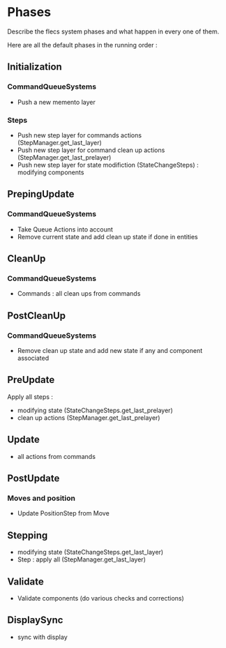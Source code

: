 # Phases

Describe the flecs system phases and what happen in every one of them.

Here are all the default phases in the running order :

## Initialization

### CommandQueueSystems

- Push a new memento layer

### Steps

- Push new step layer for commands actions (StepManager.get_last_layer)
- Push new step layer for command clean up actions (StepManager.get_last_prelayer)
- Push new step layer for state modifiction (StateChangeSteps) : modifying components

## PrepingUpdate

### CommandQueueSystems

- Take Queue Actions into account
- Remove current state and add clean up state if done  in entities

## CleanUp

### CommandQueueSystems

- Commands : all clean ups from commands

## PostCleanUp

### CommandQueueSystems

- Remove clean up state and add new state if any and component associated

## PreUpdate

Apply all steps :
- modifying state (StateChangeSteps.get_last_prelayer)
- clean up actions (StepManager.get_last_prelayer)

## Update

- all actions from commands

## PostUpdate

### Moves and position

- Update PositionStep from Move

## Stepping

- modifying state (StateChangeSteps.get_last_layer)
- Step : apply all (StepManager.get_last_layer)

## Validate

- Validate components (do various checks and corrections)

## DisplaySync

- sync with display

